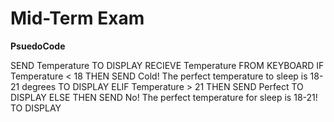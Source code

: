 # Mid-Term Exam

**PsuedoCode**

SEND Temperature TO DISPLAY
RECIEVE Temperature FROM KEYBOARD
IF Temperature < 18 THEN SEND Cold! The perfect temperature to sleep is 18-21 degrees TO DISPLAY
ELIF Temperature > 21 THEN SEND Perfect TO DISPLAY
ELSE THEN SEND No! The perfect temperature for sleep is 18-21! TO DISPLAY
